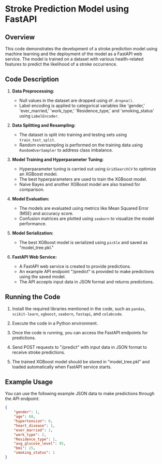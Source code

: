# Stroke Prediction Model using FastAPI

## Overview
This code demonstrates the development of a stroke prediction model using machine learning and the deployment of the model as a FastAPI web service. The model is trained on a dataset with various health-related features to predict the likelihood of a stroke occurrence.

## Code Description
1. **Data Preprocessing:**
   - Null values in the dataset are dropped using `df.dropna()`.
   - Label encoding is applied to categorical variables like 'gender,' 'ever_married,' 'work_type,' 'Residence_type,' and 'smoking_status' using `LabelEncoder`.

2. **Data Splitting and Resampling:**
   - The dataset is split into training and testing sets using `train_test_split`.
   - Random oversampling is performed on the training data using `RandomOverSampler` to address class imbalance.

3. **Model Training and Hyperparameter Tuning:**
   - Hyperparameter tuning is carried out using `GridSearchCV` to optimize an XGBoost model.
   - The best hyperparameters are used to train the XGBoost model.
   - Naive Bayes and another XGBoost model are also trained for comparison.

4. **Model Evaluation:**
   - The models are evaluated using metrics like Mean Squared Error (MSE) and accuracy score.
   - Confusion matrices are plotted using `seaborn` to visualize the model performance.

5. **Model Serialization:**
   - The best XGBoost model is serialized using `pickle` and saved as "model_tree.pkl."

6. **FastAPI Web Service:**
   - A FastAPI web service is created to provide predictions.
   - An example API endpoint "/predict" is provided to make predictions using the saved model.
   - The API accepts input data in JSON format and returns predictions.

## Running the Code
1. Install the required libraries mentioned in the code, such as `pandas`, `scikit-learn`, `xgboost`, `seaborn`, `fastapi`, and `colabcode`.

2. Execute the code in a Python environment.

3. Once the code is running, you can access the FastAPI endpoints for predictions.

4. Send POST requests to "/predict" with input data in JSON format to receive stroke predictions.

5. The trained XGBoost model should be stored in "model_tree.pkl" and loaded automatically when FastAPI service starts.

## Example Usage
You can use the following example JSON data to make predictions through the API endpoint:
```json
{
    "gender": 1,
    "age": 68,
    "hypertension": 0,
    "heart_disease": 1,
    "ever_married": 1,
    "work_type": 2,
    "Residence_type": 1,
    "avg_glucose_level": 95,
    "bmi": 25,
    "smoking_status": 1
}
